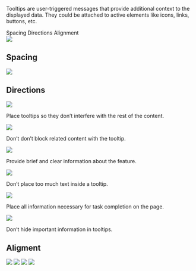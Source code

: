 <Row >
    <Column cols={8}>
    <p>Tooltips are user-triggered messages that provide additional context to the displayed data. They could be attached to active elements like icons,  links, buttons, etc.</p>
    </Column> 
</Row>

<div>
    <AnchorLink to="spacing" offset={210}>
        Spacing
    </AnchorLink>
    <AnchorLink to="directions" offset={210}>
        Directions
    </AnchorLink>
    <AnchorLink to="alignment" offset={210}>
        Alignment
    </AnchorLink>
</div>

<Row >
    <Column cols={6}>
        <img src="../_img/tooltip--1.png" />
    </Column> 
</Row>

<Anchor idToScrollTo="spacing"><h2>Spacing</h2></Anchor>
<Row >
    <Column cols={6}>
        <img src="../_img/tooltip--2.png" />
    </Column> 
</Row>

<Anchor idToScrollTo="directions"><h2>Directions</h2></Anchor>
<Row >
    <Column cols={6}>
        <img src="../_img/tooltip--3.png" />
        <p>Place tooltips so they don’t interfere with the rest of the content.</p>
    </Column> 
    <Column cols={6}>
        <img src="../_img/tooltip--4.png" />
        <p>Don’t don’t block related content with the tooltip.</p>
    </Column> 
</Row>
<Row >
    <Column cols={6}>
        <img src="../_img/tooltip--5.png" />
        <p>Provide brief and clear information about the feature.</p>
  </Column> 
    <Column cols={6}>
        <img src="../_img/tooltip--6.png" />
        <p>Don’t place too much text inside a tooltip.</p>
    </Column> 
</Row>
<Row >
    <Column cols={6}>
        <img src="../_img/tooltip--7.png" />
        <p>Place all information necessary for task completion on the page.</p>
    </Column> 
    <Column cols={6}>
        <img src="../_img/tooltip--8.png" />
        <p>Don’t hide important information in tooltips.</p>
    </Column> 
</Row>

<Anchor idToScrollTo="alignment"><h2>Aligment</h2></Anchor>
<Row >
    <Column cols={6}>
        <img src="../_img/tooltip--9.png" />
    </Column> 
    <Column cols={6}>
        <img src="../_img/tooltip--10.png" />
    </Column> 
</Row>
<Row >
    <Column cols={6}>
        <img src="../_img/tooltip--11.png" />
    </Column> 
    <Column cols={6}>
        <img src="../_img/tooltip--12.png" />
    </Column> 
</Row>